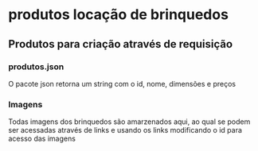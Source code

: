 # produtos locação de brinquedos

<h2>Produtos para criação através de requisição</h2>

<h3>produtos.json</h3>

O pacote json retorna um string com o id, nome, dimensões e preços

<h3>Imagens</h3>

Todas imagens dos brinquedos são amarzenados aqui, ao qual se podem ser acessadas através de links e usando os links modificando o id para acesso das imagens
